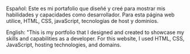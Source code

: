 Español: Este es mi portafolio que diseñé y creé para mostrar mis habilidades y capacidades como desarrollador. Para esta página web utilice, HTML, CSS, javaScript, tecnologías de host y dominios.

English: "This is my portfolio that I designed and created to showcase my skills and capabilities as a developer. For this website, I used HTML, CSS, JavaScript, hosting technologies, and domains.
